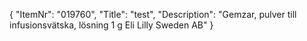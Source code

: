 {
  "ItemNr": "019760",
  "Title": "test",
  "Description": "Gemzar, pulver till infusionsvätska, lösning 1 g Eli Lilly Sweden AB"
}